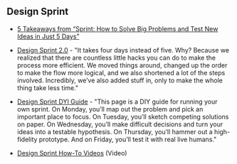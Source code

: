 ## Design Sprint

- [5 Takeaways from “Sprint: How to Solve Big Problems and Test New Ideas in Just 5 Days”](https://medium.com/caravan-blog/5-takeaways-from-sprint-how-to-solve-big-problems-and-test-new-ideas-in-just-5-days-c173221226fb)

- [Design Sprint 2.0](https://www.invisionapp.com/inside-design/design-sprint-2/) - "It takes four days instead of five. Why? Because we realized that there are countless little hacks you can do to make the process more efficient. We moved things around, changed up the order to make the flow more logical, and we also shortened a lot of the steps involved. Incredibly, we’ve also added stuff in, only to make the whole thing take less time."

- [Design Sprint DYI Guide](https://www.gv.com/sprint/) - "This page is a DIY guide for running your own sprint. On Monday, you’ll map out the problem and pick an important place to focus. On Tuesday, you’ll sketch competing solutions on paper. On Wednesday, you’ll make difficult decisions and turn your ideas into a testable hypothesis. On Thursday, you’ll hammer out a high-fidelity prototype. And on Friday, you’ll test it with real live humans."

- [Design Sprint How-To Videos](https://www.thesprintbook.com/videos) (Video)
